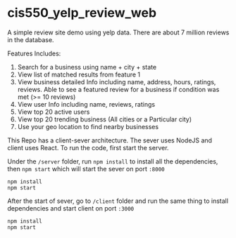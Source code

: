 # cis550_yelp_review_web
A simple review site demo using yelp data. 
There are about 7 million reviews in the database.

Features Includes:

1. Search for a business using name + city + state
2. View list of matched results from feature 1
2. View business detailed Info including name, address, hours, ratings, reviews. Able to see a featured review for a business if condition was met (>= 10 reviews)
3. View user Info including name, reviews, ratings
4. View top 20 active users 
5. View top 20 trending business (All cities or a Particular city)
7. Use your geo location to find nearby businesses

This Repo has a client-sever architecture. The sever uses NodeJS and client uses React.
To run the code, first start the server.

Under the `/server` folder, run `npm install` to install all the dependencies, then `npm start` which will start the sever on port `:8000`

```
npm install
npm start
```

After the start of sever, go to `/client` folder and run the same thing to install dependencies and start client on port `:3000`

```
npm install
npm start
```